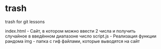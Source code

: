 # trash
trash for git lessons

index.html - Сайт, в котором можно ввести 2 числа и получить случайное в введённом диапазоне число
script.js - Реализация функции рандома
img - папка с гиф файлами, которые выводятся на сайт
